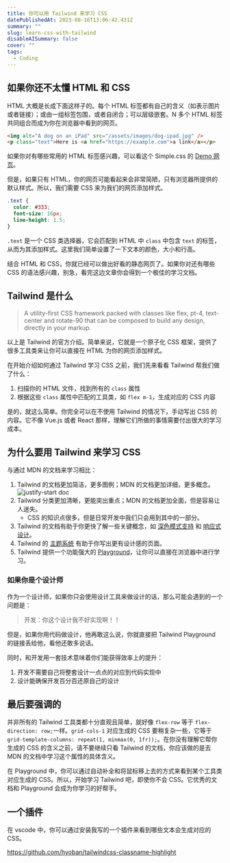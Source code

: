 ```yaml
---
title: 你可以用 Tailwind 来学习 CSS
datePublishedAt: 2023-08-16T13:06:42.431Z
summary: ""
slug: learn-css-with-tailwind
disableAISummary: false
cover: ""
tags:
  - Coding
---
```


## 如果你还不太懂 HTML 和 CSS

HTML 大概是长成下面这样子的。每个 HTML 标签都有自己的含义（如表示图片或者链接）；或由一组标签包围，或者自闭合；可以层级嵌套。N 多个 HTML 标签共同组合而成为你在浏览器中看到的网页。

```html
<img alt="A dog on an iPad" src="/assets/images/dog-ipad.jpg" />
<p class="text">Here is <a href="https://example.com">a link</a></p>
```

如果你对有哪些常用的 HTML 标签感兴趣，可以看这个 Simple.css 的 [Demo 网页](https://simplecss.org/demo)。

但是，如果只有 HTML，你的网页可能看起来会非常简陋，只有浏览器所提供的默认样式。所以，我们需要 CSS 来为我们的网页添加样式。

```css
.text {
  color: #333;
  font-size: 16px;
  line-height: 1.5;
}
```

`.text` 是一个 CSS 类选择器，它会匹配到 HTML 中 `class` 中包含 `text` 的标签，从而为其添加样式。这里我们简单设置了一下文本的颜色，大小和行高。

结合 HTML 和 CSS，你就已经可以做出好看的静态网页了。如果你对还有哪些 CSS 的语法感兴趣，别急，看完这边文章你会得到一个极佳的学习文档。

## Tailwind 是什么

> A utility-first CSS framework packed with classes like flex, pt-4, text-center and rotate-90 that can be composed to build any design, directly in your markup.

以上是 Tailwind 的官方介绍。简单来说，它就是一个原子化 CSS 框架，提供了很多工具类来让你可以直接在 HTML 为你的网页添加样式。

在开始介绍如何通过 Tailwind 学习 CSS 之前，我们先来看看 Tailwind 帮我们做了什么：

1. 扫描你的 HTML 文件，找到所有的 `class` 属性
1. 根据这些 `class` 属性中匹配的工具类，如 `flex m-1`，生成对应的 CSS 内容

是的，就这么简单。你完全可以在不使用 Tailwind 的情况下，手动写出 CSS 的内容。它不像 Vue.js 或者 React 那样，理解它们所做的事情需要付出很大的学习成本。

## 为什么要用 Tailwind 来学习 CSS

与通过 MDN 的文档来学习相比：

1. Tailwind 的文档更加简洁，更多图例；MDN 的文档更加详细，更多概念。
   ![justify-start doc](https://s2.loli.net/2023/08/16/NhYoerOTa6ZjFRB.png)
1. Tailwind 分类更加清晰，更能突出重点；MDN 的文档更加全面，但是容易让人迷失。
   - CSS 的知识点很多，但是日常开发中我们只会用到其中的一部分。
1. Tailwind 的文档有助于你更快了解一些关键概念，如 [深色模式支持](https://tailwindcss.com/docs/dark-mode) 和 [响应式设计](https://tailwindcss.com/docs/responsive-design)。
1. Tailwind 的 [主题系统](https://tailwindcss.com/docs/theme) 有助于你写出更有设计感的页面。
1. Tailwind 提供一个功能强大的 [Playground](https://play.tailwindcss.com)，让你可以直接在浏览器中进行学习。

### 如果你是个设计师

作为一个设计师，如果你只会使用设计工具来做设计的话，那么可能会遇到的一个问题是：

> 开发：你这个设计我不好实现啊！！

但是，如果你用代码做设计，他再敢这么说，你就直接把 Tailwind Playground 的链接丢给他，看他还敢多说话。

同时，和开发用一套技术意味着你们能获得效率上的提升：

1. 开发不需要自己将整套设计一点点的对应到代码实现中
1. 设计能确保开发百分百还原自己的设计

## 最后要强调的

并非所有的 Tailwind 工具类都十分直观且简单，就好像 `flex-row` 等于 `flex-direction: row;`一样。`grid-cols-1` 对应生成的 CSS 要稍复杂一些，它等于 `grid-template-columns: repeat(1, minmax(0, 1fr));`。在你没有理解它帮你生成的 CSS 的含义之前，请不要继续只看 Tailwind 的文档，你应该做的是去 MDN 的文档中学习这个属性的具体含义。

在 Playground 中，你可以通过自动补全和将鼠标移上去的方式来看到某个工具类对应生成的 CSS。所以，开始学习 Tailwind 吧，即使你不会 CSS。它优秀的文档和 Playground 会成为你学习的好帮手。

## 一个插件

在 vscode 中，你可以通过安装我写的一个插件来看到哪些文本会生成对应的 CSS。

https://github.com/hyoban/tailwindcss-classname-highlight
